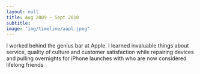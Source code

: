 ```yaml
---
layout: null
title: Aug 2009 – Sept 2010
subtitle:
image: "img/timeline/aapl.jpeg"
---
```

I worked behind the genius bar at Apple. I learned invaluable things about service, quality of culture and customer satisfaction while repairing devices and pulling overnights for iPhone launches with who are now considered lifelong friends